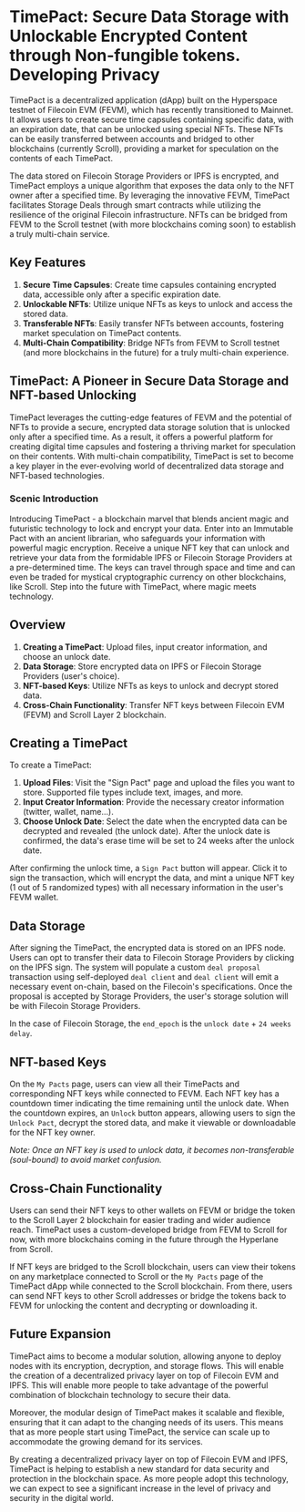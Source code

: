 # TimePact: Secure Data Storage with Unlockable Encrypted Content through Non-fungible tokens. Developing Privacy

TimePact is a decentralized application (dApp) built on the Hyperspace testnet of Filecoin EVM (FEVM), which has recently transitioned to Mainnet. It allows users to create secure time capsules containing specific data, with an expiration date, that can be unlocked using special NFTs. These NFTs can be easily transferred between accounts and bridged to other blockchains (currently Scroll), providing a market for speculation on the contents of each TimePact.

The data stored on Filecoin Storage Providers or IPFS is encrypted, and TimePact employs a unique algorithm that exposes the data only to the NFT owner after a specified time. By leveraging the innovative FEVM, TimePact facilitates Storage Deals through smart contracts while utilizing the resilience of the original Filecoin infrastructure. NFTs can be bridged from FEVM to the Scroll testnet (with more blockchains coming soon) to establish a truly multi-chain service.

## Key Features

1. **Secure Time Capsules**: Create time capsules containing encrypted data, accessible only after a specific expiration date.
2. **Unlockable NFTs**: Utilize unique NFTs as keys to unlock and access the stored data.
3. **Transferable NFTs**: Easily transfer NFTs between accounts, fostering market speculation on TimePact contents.
4. **Multi-Chain Compatibility**: Bridge NFTs from FEVM to Scroll testnet (and more blockchains in the future) for a truly multi-chain experience.

## TimePact: A Pioneer in Secure Data Storage and NFT-based Unlocking

TimePact leverages the cutting-edge features of FEVM and the potential of NFTs to provide a secure, encrypted data storage solution that is unlocked only after a specified time. As a result, it offers a powerful platform for creating digital time capsules and fostering a thriving market for speculation on their contents. With multi-chain compatibility, TimePact is set to become a key player in the ever-evolving world of decentralized data storage and NFT-based technologies.


### Scenic Introduction
Introducing TimePact - a blockchain marvel that blends ancient magic and futuristic technology to lock and encrypt your data. Enter into an Immutable Pact with an ancient librarian, who safeguards your information with powerful magic encryption. Receive a unique NFT key that can unlock and retrieve your data from the formidable IPFS or Filecoin Storage Providers at a pre-determined time. The keys can travel through space and time and can even be traded for mystical cryptographic currency on other blockchains, like Scroll. Step into the future with TimePact, where magic meets technology.

## Overview

1. **Creating a TimePact**: Upload files, input creator information, and choose an unlock date.
2. **Data Storage**: Store encrypted data on IPFS or Filecoin Storage Providers (user's choice).
3. **NFT-based Keys**: Utilize NFTs as keys to unlock and decrypt stored data.
4. **Cross-Chain Functionality**: Transfer NFT keys between Filecoin EVM (FEVM) and Scroll Layer 2 blockchain.

## Creating a TimePact

To create a TimePact:

1. **Upload Files**: Visit the "Sign Pact" page and upload the files you want to store. Supported file types include text, images, and more.
2. **Input Creator Information**: Provide the necessary creator information (twitter, wallet, name...).
3. **Choose Unlock Date**: Select the date when the encrypted data can be decrypted and revealed (the unlock date). After the unlock date is confirmed, the data's erase time will be set to 24 weeks after the unlock date.

After confirming the unlock time, a `Sign Pact` button will appear. Click it to sign the transaction, which will encrypt the data, and mint a unique NFT key (1 out of 5 randomized types) with all necessary information in the user's FEVM wallet.

## Data Storage

After signing the TimePact, the encrypted data is stored on an IPFS node. Users can opt to transfer their data to Filecoin Storage Providers by clicking on the IPFS sign. The system will populate a custom `deal proposal` transaction using self-deployed `deal client` and `deal client` will emit a necessary event on-chain, based on the Filecoin's specifications. Once the proposal is accepted by Storage Providers, the user's storage solution will be with Filecoin Storage Providers. 

In the case of Filecoin Storage, the `end_epoch` is the `unlock date` + `24 weeks delay`.

## NFT-based Keys

On the `My Pacts` page, users can view all their TimePacts and corresponding NFT keys while connected to FEVM. Each NFT key has a countdown timer indicating the time remaining until the unlock date. When the countdown expires, an `Unlock` button appears, allowing users to sign the `Unlock Pact`, decrypt the stored data, and make it viewable or downloadable for the NFT key owner.

*Note: Once an NFT key is used to unlock data, it becomes non-transferable (soul-bound) to avoid market confusion.*

## Cross-Chain Functionality

Users can send their NFT keys to other wallets on FEVM or bridge the token to the Scroll Layer 2 blockchain for easier trading and wider audience reach. TimePact uses a custom-developed bridge from FEVM to Scroll for now, with more blockchains coming in the future through the Hyperlane from Scroll.

If NFT keys are bridged to the Scroll blockchain, users can view their tokens on any marketplace connected to Scroll or the `My Pacts` page of the TimePact dApp while connected to the Scroll blockchain. From there, users can send NFT keys to other Scroll addresses or bridge the tokens back to FEVM for unlocking the content and decrypting or downloading it.

## Future Expansion

TimePact aims to become a modular solution, allowing anyone to deploy nodes with its encryption, decryption, and storage flows. This will enable the creation of a decentralized privacy layer on top of Filecoin EVM and IPFS. This will enable more people to take advantage of the powerful combination of blockchain technology to secure their data.

Moreover, the modular design of TimePact makes it scalable and flexible, ensuring that it can adapt to the changing needs of its users. This means that as more people start using TimePact, the service can scale up to accommodate the growing demand for its services.

By creating a decentralized privacy layer on top of Filecoin EVM and IPFS, TimePact is helping to establish a new standard for data security and protection in the blockchain space. As more people adopt this technology, we can expect to see a significant increase in the level of privacy and security in the digital world.



